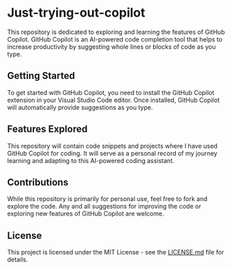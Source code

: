 # Just-trying-out-copilot

This repository is dedicated to exploring and learning the features of GitHub Copilot. GitHub Copilot is an AI-powered code completion tool that helps to increase productivity by suggesting whole lines or blocks of code as you type.

## Getting Started

To get started with GitHub Copilot, you need to install the GitHub Copilot extension in your Visual Studio Code editor. Once installed, GitHub Copilot will automatically provide suggestions as you type.

## Features Explored

This repository will contain code snippets and projects where I have used GitHub Copilot for coding. It will serve as a personal record of my journey learning and adapting to this AI-powered coding assistant.

## Contributions

While this repository is primarily for personal use, feel free to fork and explore the code. Any and all suggestions for improving the code or exploring new features of GitHub Copilot are welcome.

## License

This project is licensed under the MIT License - see the [LICENSE.md](LICENSE.md) file for details.